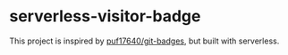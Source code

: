 # serverless-visitor-badge

This project is inspired by [puf17640/git-badges](https://github.com/puf17640/git-badges), but built with serverless.
